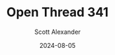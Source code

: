---
layout: podcast
title: "Open Thread 341"
author: Scott Alexander
description: https://www.astralcodexten.com/p/open-thread-341
date: 2024-08-05
length: 238083
duration: 59
guid: open-thread-341
---